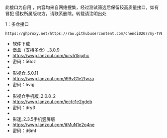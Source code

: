 此接口为自用 ，内容均来自网络搜集，经过测试筛选后保留较高质量接口，如有冒犯 侵权所属版权方，请联系删除。转载请注明出处

1：多仓接口
````bash
https://ghproxy.net/https://raw.githubusercontent.com/chendi0207/my-TVBOX/main/tvboxqq/本地仓.txt
````

- 软件下载
- 堡盒（支持多仓）_3.0.9
- https://wwp.lanzoul.com/iurv515jujhc
- 密码：56oz
-
- 影视仓_5.0.11
- https://wwp.lanzoul.com/i99vG1e2fwza
- 密码：5vqj
- 
- 影视仓手机版_2.0.8_2
- https://wwp.lanzoul.com/iecfc1e2gdeb
- 密码：dry3
- 
- 影迷_2.3.5手机竖屏版
- https://wwp.lanzoul.com/itMuN1e2o4ne
- 密码：d6mf